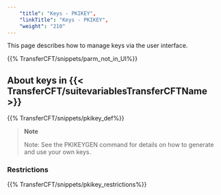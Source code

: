 ```yaml
---
    "title": "Keys - PKIKEY",
    "linkTitle": "Keys - PKIKEY",
    "weight": "210"
---
```

This page describes how to manage keys via the user interface.

{{% TransferCFT/snippets/parm_not_in_UI%}}

About keys in {{< TransferCFT/suitevariablesTransferCFTName  >}}
---------------------------------------------------------------------

{{% TransferCFT/snippets/pkikey_def%}}

> **Note**
>
> Note: See the PKIKEYGEN command for details on how to generate and use your own keys.

### Restrictions

{{% TransferCFT/snippets/pkikey_restrictions%}}
